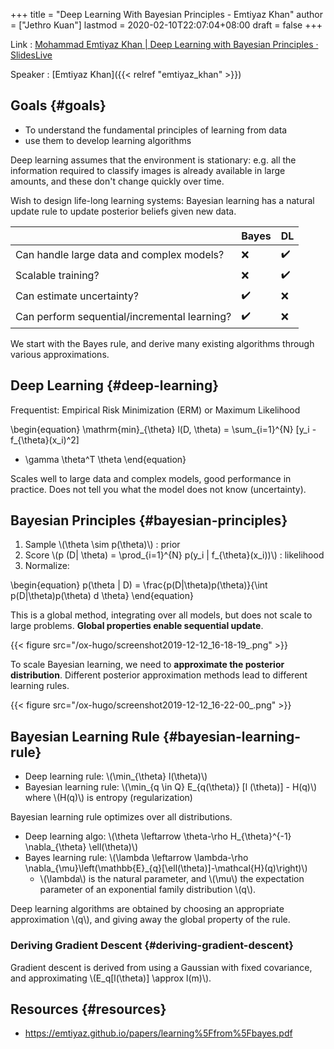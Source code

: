 +++
title = "Deep Learning With Bayesian Principles - Emtiyaz Khan"
author = ["Jethro Kuan"]
lastmod = 2020-02-10T22:07:04+08:00
draft = false
+++

Link
: [Mohammad Emtiyaz Khan | Deep Learning with Bayesian Principles · SlidesLive](https://slideslive.com/38921489/deep-learning-with-bayesian-principles)

Speaker
: [Emtiyaz Khan]({{< relref "emtiyaz_khan" >}})


## Goals {#goals}

-   To understand the fundamental principles of learning from data
-   use them to develop learning algorithms

Deep learning assumes that the environment is stationary: e.g. all the
information required to classify images is already available in large
amounts, and these don't change quickly over time.

Wish to design life-long learning systems: Bayesian learning has a
natural update rule to update posterior beliefs given new data.

|                                              | Bayes | DL |
|----------------------------------------------|-------|----|
| Can handle large data and complex models?    | ❌    | ✔️  |
| Scalable training?                           | ❌    | ✔️  |
| Can estimate uncertainty?                    | ✔️     | ❌ |
| Can perform sequential/incremental learning? | ✔️     | ❌ |

We start with the Bayes rule, and derive many existing algorithms
through various approximations.


## Deep Learning {#deep-learning}

Frequentist: Empirical Risk Minimization (ERM) or Maximum Likelihood

\begin{equation}
  \mathrm{min}\_{\theta} l(D, \theta) = \sum\_{i=1}^{N} [y\_i - f\_{\theta}(x\_i)^2]
  + \gamma \theta^T \theta
\end{equation}

Scales well to large data and complex models, good performance in
practice. Does not tell you what the model does not know (uncertainty).


## Bayesian Principles {#bayesian-principles}

1.  Sample \\(\theta \sim p(\theta)\\) : prior
2.  Score \\(p (D| \theta) = \prod\_{i=1}^{N} p(y\_i | f\_{\theta}(x\_i))\\) : likelihood
3.  Normalize:

\begin{equation}
  p(\theta | D) = \frac{p(D|\theta)p(\theta)}{\int p(D|\theta)p(\theta) d \theta}
\end{equation}

This is a global method, integrating over all models, but does not
scale to large problems. **Global properties enable sequential update**.

{{< figure src="/ox-hugo/screenshot2019-12-12_16-18-19_.png" >}}

To scale Bayesian learning, we need to **approximate the posterior
distribution**. Different posterior approximation methods lead to
different learning rules.

{{< figure src="/ox-hugo/screenshot2019-12-12_16-22-00_.png" >}}


## Bayesian Learning Rule {#bayesian-learning-rule}

-   Deep learning rule: \\(\min\_{\theta} l(\theta)\\)
-   Bayesian learning rule: \\(\min\_{q \in Q} E\_{q(\theta)} [l (\theta)] -
      H(q)\\) where \\(H(q)\\) is entropy (regularization)

Bayesian learning rule optimizes over all distributions.

-   Deep learning algo: \\(\theta \leftarrow \theta-\rho H\_{\theta}^{-1} \nabla\_{\theta} \ell(\theta)\\)
-   Bayes learning rule: \\(\lambda \leftarrow \lambda-\rho \nabla\_{\mu}\left(\mathbb{E}\_{q}[\ell(\theta)]-\mathcal{H}(q)\right)\\)
    -   \\(\lambda\\) is the natural parameter, and \\(\mu\\) the expectation
        parameter of an exponential family distribution \\(q\\).

Deep learning algorithms are obtained by choosing an appropriate
approximation \\(q\\), and giving away the global property of the rule.


### Deriving Gradient Descent {#deriving-gradient-descent}

Gradient descent is derived from using a Gaussian with fixed
covariance, and approximating \\(E\_q[l(\theta)] \approx l(m)\\).


## Resources {#resources}

-   <https://emtiyaz.github.io/papers/learning%5Ffrom%5Fbayes.pdf>
